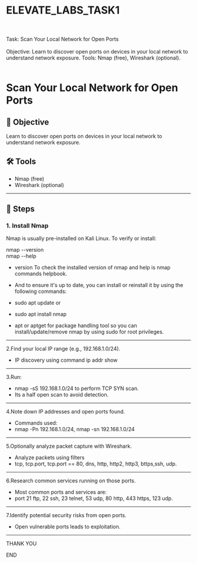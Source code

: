 # ELEVATE_LABS_TASK1

<br></br> Task: Scan Your Local Network for Open Ports <br> </br> Objective: Learn to discover open ports on devices in your local network to understand network exposure. Tools: Nmap (free), Wireshark (optional).
<br> </br>

#  Scan Your Local Network for Open Ports

## 🎯 Objective

Learn to discover open ports on devices in your local network to understand network exposure.

## 🛠️ Tools

- Nmap (free)
- Wireshark (optional)

---

## 📌 Steps

### 1. Install Nmap

Nmap is usually pre-installed on Kali Linux. To verify or install:

   nmap --version
<br>nmap --help </br>
- version To check the installed version of nmap  and help is nmap commands helpbook.
- And to ensure it's up to date, you can install or reinstall it by using the following commands:

- sudo apt update                     or      
- sudo apt install nmap

- apt or aptget for package handling tool so you can install/update/remove nmap by using sudo for root privileges.
---
2.Find your local IP range (e.g., 192.168.1.0/24). 
  - IP discovery using command ip addr show 
---
3.Run:
 - nmap -sS 192.168.1.0/24 to perform TCP SYN scan.
 -  Its a half open scan to avoid detection.
---
4.Note down IP addresses and open ports found.
 - Commands used:
 - nmap -Pn 192.168.1.0/24, nmap -sn 192.168.1.0/24
---
5.Optionally analyze packet capture with Wireshark. 
 - Analyze packets using filters
 - tcp, tcp.port, tcp.port == 80, dns, http, http2, http3, bttps,ssh, udp.
---
6.Research common services running on those ports. 
  - Most common ports and services are:
  - port 21 ftp, 22 ssh, 23 telnet, 53 udp, 80 http, 443 https, 123 udp.
---
7.Identify potential security risks from open ports.
 - Open vulnerable ports leads to exploitation. 
---
THANK YOU

END

 

